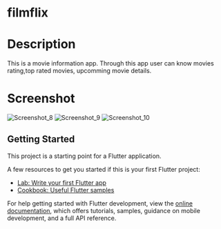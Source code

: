 # filmflix
# Description
This is a movie information app. Through this app user can know movies rating,top rated movies, upcomming movie details.
# Screenshot
![Screenshot_8](https://github.com/JImaruf/FilmFlix_Movie_Info_App/assets/95274187/56ad76f0-78da-475e-bb53-2fa08809555d)
![Screenshot_9](https://github.com/JImaruf/FilmFlix_Movie_Info_App/assets/95274187/99c86fcd-5aca-4893-9841-c5ee1938761e)
![Screenshot_10](https://github.com/JImaruf/FilmFlix_Movie_Info_App/assets/95274187/b254e849-3589-40dc-8fc0-d0859f684d39)

## Getting Started

This project is a starting point for a Flutter application.

A few resources to get you started if this is your first Flutter project:

- [Lab: Write your first Flutter app](https://docs.flutter.dev/get-started/codelab)
- [Cookbook: Useful Flutter samples](https://docs.flutter.dev/cookbook)

For help getting started with Flutter development, view the
[online documentation](https://docs.flutter.dev/), which offers tutorials,
samples, guidance on mobile development, and a full API reference.
